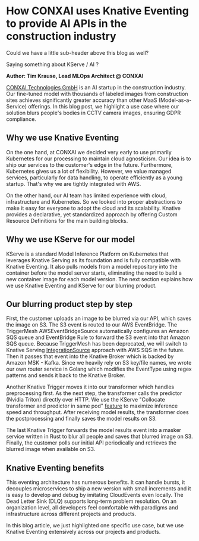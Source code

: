 # How CONXAI uses Knative Eventing to provide AI APIs in the construction industry


Could we have a little sub-header above this blog as well?

Saying something about KServe / AI ?

**Author: Tim Krause, Lead MLOps Architect @ CONXAI**

[CONXAI Technologies GmbH](https://www.conxai.com/) is an AI startup in the construction industry. Our fine-tuned model with thousands of labeled images from construction sites achieves significantly greater accuracy than other MaaS (Model-as-a-Service) offerings. In this blog post, we highlight a use case where our solution blurs people's bodies in CCTV camera images, ensuring GDPR compliance.

## Why we use Knative Eventing

On the one hand, at CONXAI we decided very early to use primarily Kubernetes for our processing to maintain cloud agnosticism. Our idea is to ship our services to the customer's edge in the future. Furthermore, Kubernetes gives us a lot of flexibility. However, we value managed services, particularly for data handling, to operate efficiently as a young startup. That's why we are tightly integrated with AWS.

On the other hand, our AI team has limited experience with cloud, infrastructure and Kubernetes. So we looked into proper abstractions to make it easy for everyone to adopt the cloud and its scalability. Knative provides a declarative, yet standardized approach by offering Custom Resource Definitions for the main building blocks.

## Why we use KServe for our model

KServe is a standard Model Inference Platform on Kubernetes that leverages Knative Serving as its foundation and is fully compatible with Knative Eventing. It also pulls models from a model repository into the container before the model server starts, eliminating the need to build a new container image for each model version. The next section explains how we use Knative Eventing and KServe for our blurring product.

## Our blurring product step by step

First, the customer uploads an image to be blurred via our API, which saves the image on S3. The S3 event is routed to our AWS EventBridge. The TriggerMesh AWSEventBridgeSource automatically configures an Amazon SQS queue and EventBridge Rule to forward the S3 event into that Amazon SQS queue. Because TriggerMesh has been deprecated, we will switch to Knative Serving [IntegrationSource](https://knative.dev/blog/articles/consuming_sqs_data_with_integrationsource/) approach with AWS SQS in the future. Then it passes that event into the Knative Broker which is backed by Amazon MSK - Kafka. Since we heavily rely on S3 key/file names, we wrote our own router service in Golang which modifies the EventType using regex patterns and sends it back to the Knative Broker.

Another Knative Trigger moves it into our transformer which handles preprocessing first. As the next step, the transformer calls the predictor (Nvidia Triton) directly over HTTP. We use the KServe "Collocate transformer and predictor in same pod" [feature](https://kserve.github.io/website/0.13/modelserving/v1beta1/transformer/collocation/) to maximize inference speed and throughput. After receiving model results, the transformer does the postprocessing and finally saves the model results on S3.

The last Knative Trigger forwards the model results event into a masker service written in Rust to blur all people and saves that blurred image on S3. Finally, the customer polls our initial API periodically and retrieves the blurred image when available on S3.

## Knative Eventing benefits

This eventing architecture has numerous benefits. It can handle bursts, it decouples microservices to ship a new version with small increments and it is easy to develop and debug by imitating CloudEvents even locally. The Dead Letter Sink (DLQ) supports long-term problem resolution.
On an organization level, all developers feel comfortable with paradigms and infrastructure across different projects and products.

In this blog article, we just highlighted one specific use case, but we use Knative Eventing extensively across our projects and products.
